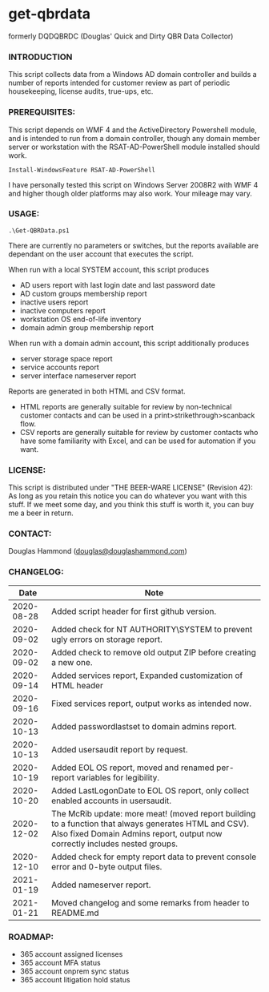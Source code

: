 # get-qbrdata
formerly DQDQBRDC (Douglas' Quick and Dirty QBR Data Collector)

### INTRODUCTION
This script collects data from a Windows AD domain controller and builds a number of reports intended for customer review as part of periodic housekeeping, license audits, true-ups, etc.

### PREREQUISITES:
This script depends on WMF 4 and the ActiveDirectory Powershell module,  and is intended to run from a domain controller, though any domain member server or workstation with the RSAT-AD-PowerShell module installed should work.
```
Install-WindowsFeature RSAT-AD-PowerShell
```

I have personally tested this script on Windows Server 2008R2 with WMF 4 and higher though older platforms may also work. Your mileage may vary.

### USAGE:

```
.\Get-QBRData.ps1
```

There are currently no parameters or switches, but the reports available are dependant on the user account that executes the script.

When run with a local SYSTEM account, this script produces
- AD users report with last login date and last password date
- AD custom groups membership report
- inactive users report
- inactive computers report
- workstation OS end-of-life inventory
- domain admin group membership report

When run with a domain admin account, this script additionally produces
- server storage space report 
- service accounts report
- server interface nameserver report

Reports are generated in both HTML and CSV format.
- HTML reports are generally suitable for review by non-technical customer contacts and can be used in a print>strikethrough>scanback flow.
- CSV reports are generally suitable for review by customer contacts who have some familiarity with Excel, and can be used for automation if you want.

### LICENSE:
This script is distributed under "THE BEER-WARE LICENSE" (Revision 42):
As long as you retain this notice you can do whatever you want with this stuff.
If we meet some day, and you think this stuff is worth it, you can buy me a beer in return.

### CONTACT:
Douglas Hammond (douglas@douglashammond.com)

### CHANGELOG:
| Date | Note |
| --- | --- |
| 2020-08-28 | Added script header for first github version.|
| 2020-09-02 | 	Added check for NT AUTHORITY\SYSTEM to prevent ugly errors on storage report.|
| 2020-09-02 | Added check to remove old output ZIP before creating a new one. |
| 2020-09-14 | Added services report, Expanded customization of HTML header |
| 2020-09-16 | Fixed services report, output works as intended now. |
| 2020-10-13 | Added passwordlastset to domain admins report. |
| 2020-10-13 | Added usersaudit report by request. |
| 2020-10-19 | Added EOL OS report, moved and renamed per-report variables for legibility. |
| 2020-10-20 | Added LastLogonDate to EOL OS report, only collect enabled accounts in usersaudit. |
| 2020-12-02 | The McRib update: more meat! (moved report building to a function that always generates HTML and CSV). Also fixed Domain Admins report, output now correctly includes nested groups. |
| 2020-12-10 | Added check for empty report data to prevent console error and 0-byte output files. |
| 2021-01-19 | Added nameserver report.|
| 2021-01-21 | Moved changelog and some remarks from header to README.md |

### ROADMAP:
- 365 account assigned licenses
- 365 account MFA status
- 365 account onprem sync status
- 365 account litigation hold status
